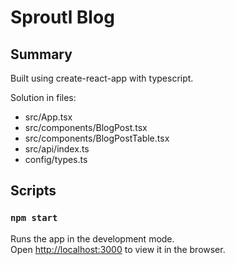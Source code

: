 # Sproutl Blog

## Summary

Built using create-react-app with typescript.

Solution in files:
- src/App.tsx
- src/components/BlogPost.tsx
- src/components/BlogPostTable.tsx
- src/api/index.ts
- config/types.ts


## Scripts

### `npm start`

Runs the app in the development mode.\
Open [http://localhost:3000](http://localhost:3000) to view it in the browser.